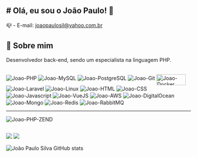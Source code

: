 ## # Olá, eu sou o João Paulo! 👋

📪 - E-mail: joaopaulosil@yahoo.com.br

## 🚀 Sobre mim
Desenvolvedor back-end, sendo um especialista na linguagem PHP.


<div style="display: inline_block"><br>
  <img align="center" alt="Joao-PHP" src="https://img.shields.io/badge/PHP-777BB4?style=for-the-badge&logo=php&logoColor=white">
  <img align="center" alt="Joao-MySQL" src="https://img.shields.io/badge/MySQL-005C84?style=for-the-badge&logo=mysql&logoColor=white">
  <img align="center" alt="Joao-PostgreSQL" src="https://img.shields.io/badge/PostgreSQL-316192?style=for-the-badge&logo=postgresql&logoColor=white">
  <img align="center" alt="Joao-Git" src="https://img.shields.io/badge/GIT-E44C30?style=for-the-badge&logo=git&logoColor=white">
  <img alt="Joao-Docker" src="https://camo.githubusercontent.com/fc836983ed18b80caef906c8f1593bcfd4f5c8c587f51a911b1cb4d657a9588b/68747470733a2f2f63646e2e6a7364656c6976722e6e65742f67682f64657669636f6e732f64657669636f6e2f69636f6e732f646f636b65722f646f636b65722d6f726967696e616c2d776f72646d61726b2e737667" data-canonical-src="https://cdn.jsdelivr.net/gh/devicons/devicon/icons/docker/docker-original-wordmark.svg" style="max-width: 100%;" width="80" height="30" align="middle">
  <img align="center" alt="Joao-Laravel" src="https://img.shields.io/badge/Laravel-FF2D20?style=for-the-badge&logo=laravel&logoColor=white">
  <img align="center" alt="Joao-Linux" src="https://img.shields.io/badge/Linux-FCC624?style=for-the-badge&logo=linux&logoColor=black">
  <img align="center" alt="Joao-HTML" src="https://img.shields.io/badge/HTML5-E34F26?style=for-the-badge&logo=html5&logoColor=white">
  <img align="center" alt="Joao-CSS" src="https://img.shields.io/badge/CSS3-1572B6?style=for-the-badge&logo=css3&logoColor=white">
  <img align="center" alt="Joao-Javascript" src="https://img.shields.io/badge/JavaScript-F7DF1E?style=for-the-badge&logo=javascript&logoColor=black">
  <img align="center" alt="Joao-VueJS" src="https://img.shields.io/badge/Vue.js-35495E?style=for-the-badge&logo=vue.js&logoColor=4FC08D">
  <img align="center" alt="Joao-AWS" src="https://img.shields.io/badge/Amazon_AWS-FF9900?style=for-the-badge&logo=amazonaws&logoColor=white">
  <img align="center" alt="Joao-DigitalOcean" src="https://img.shields.io/badge/Digital_Ocean-0080FF?style=for-the-badge&logo=DigitalOcean&logoColor=white">
  <img align="center" alt="Joao-Mongo" src="https://img.shields.io/badge/MongoDB-4EA94B?style=for-the-badge&logo=mongodb&logoColor=white">
  <img align="center" alt="Joao-Redis" src="https://img.shields.io/badge/redis-%23DD0031.svg?&style=for-the-badge&logo=redis&logoColor=white">
  <img align="center" alt="Joao-RabbitMQ" src="https://img.shields.io/badge/rabbitmq-%23FF6600.svg?&style=for-the-badge&logo=rabbitmq&logoColor=white">
  <hr>
  <img align="center" alt="Joao-PHP-ZEND" src="https://www.zend.com/sites/zend/files/image/2019-09/zce-2017-php-80x80.gif">
</div>

##

<div> 
  <a href="https://www.linkedin.com/in/jo%C3%A3o-paulo-ferreira-da-silva-36bb9613a/" target="_blank"><img src="https://img.shields.io/badge/-LinkedIn-%230077B5?style=for-the-badge&logo=linkedin&logoColor=white"></a> 
  <a href="https://medium.com/@joopaulosilva_61585" target="_blank"><img src="https://img.shields.io/badge/Medium-12100E?style=for-the-badge&logo=medium&logoColor=white"></a> 

</div>


![João Paulo Silva GitHub stats](https://github-readme-stats.vercel.app/api?username=joao-fsilva&show_icons=true&theme=dracula)
